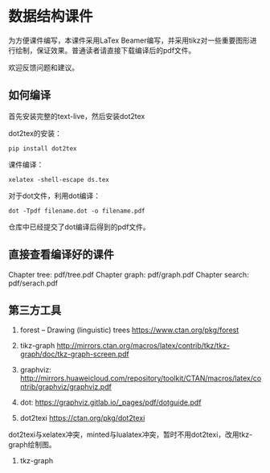 # 数据结构课件


为方便课件编写，本课件采用LaTex Beamer编写，并采用tikz对一些重要图形进行绘制，保证效果。普通读者请直接下载编译后的pdf文件。

欢迎反馈问题和建议。

## 如何编译

首先安装完整的text-live，然后安装dot2tex

dot2tex的安装：

```
pip install dot2tex
```

课件编译：

```
xelatex -shell-escape ds.tex
```

对于dot文件，利用dot编译：

```
dot -Tpdf filename.dot -o filename.pdf
```
仓库中已经提交了dot编译后得到的pdf文件。

## 直接查看编译好的课件

Chapter tree: pdf/tree.pdf
Chapter graph: pdf/graph.pdf
Chapter search: pdf/serach.pdf


## 第三方工具

1. forest – Drawing (linguistic) trees  https://www.ctan.org/pkg/forest

1. tikz-graph http://mirrors.ctan.org/macros/latex/contrib/tkz/tkz-graph/doc/tkz-graph-screen.pdf

1. graphviz: http://mirrors.huaweicloud.com/repository/toolkit/CTAN/macros/latex/contrib/graphviz/graphviz.pdf

1. dot: https://graphviz.gitlab.io/_pages/pdf/dotguide.pdf

1. dot2texi https://ctan.org/pkg/dot2texi

  dot2texi与xelatex冲突，minted与lualatex冲突，暂时不用dot2texi，改用tkz-graph绘制图。

1. tkz-graph
